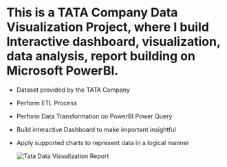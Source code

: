 # This is a TATA Company Data Visualization Project, where I build Interactive dashboard, visualization, data analysis, report building on Microsoft PowerBI.

* Dataset provided by the TATA Company
* Perform ETL Process
* Perform Data Transformation on PowerBI Power Query
* Build interactive Dashboard to make important insightful
* Apply supported charts to represent data in a logical manner

  ![Tata Data Visualization Report](https://github.com/SHEETAL0812/TATA--Virtual-Practical-Training--Data-Visualisation-Empowering-Business-with-Effective-Insights/assets/128026212/0a241c70-c8d1-4007-a419-d33d14b4b2e3)
